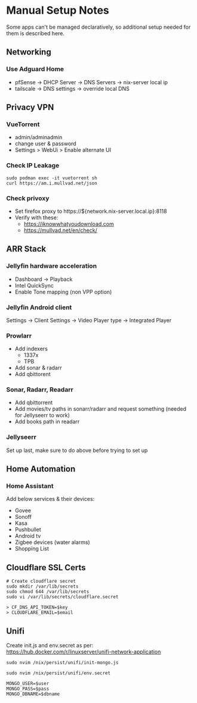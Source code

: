 # Manual Setup Notes

Some apps can't be managed declaratively, so additional setup needed for them is described here.

## Networking

### Use Adguard Home

- pfSense -> DHCP Server -> DNS Servers -> nix-server local ip
- tailscale -> DNS settings -> override local DNS

## Privacy VPN

### VueTorrent

- admin/adminadmin
- change user & password
- Settings > WebUi > Enable alternate UI

### Check IP Leakage

```console
sudo podman exec -it vuetorrent sh
curl https://am.i.mullvad.net/json
```

### Check privoxy

- Set firefox proxy to https://${network.nix-server.local.ip}:8118
- Verify with these:
  - https://iknowwhatyoudownload.com
  - https://mullvad.net/en/check/

## ARR Stack

### Jellyfin hardware acceleration

- Dashboard -> Playback
- Intel QuickSync
- Enable Tone mapping (non VPP option)

### Jellyfin Android client

Settings -> Client Settings -> Video Player type -> Integrated Player

### Prowlarr

- Add indexers
  - 1337x
  - TPB
- Add sonar & radarr
- Add qbittorent

### Sonar, Radarr, Readarr

- Add qbittorrent
- Add movies/tv paths in sonarr/radarr and request something (needed for Jellyseerr to work)
- Add books path in readarr

### Jellyseerr

Set up last, make sure to do above before trying to set up

## Home Automation

### Home Assistant

Add below services & their devices:

- Govee
- Sonoff
- Kasa
- Pushbullet
- Android tv
- Zigbee devices (water alarms)
- Shopping List

## Cloudflare SSL Certs

```
# Create cloudflare secret
sudo mkdir /var/lib/secrets
sudo chmod 644 /var/lib/secrets
sudo vi /var/lib/secrets/cloudflare.secret

> CF_DNS_API_TOKEN=$key
> CLOUDFLARE_EMAIL=$email
```

## Unifi

Create init.js and env.secret as per: https://hub.docker.com/r/linuxserver/unifi-network-application

```console
sudo nvim /nix/persist/unifi/init-mongo.js

sudo nvim /nix/persist/unifi/env.secret

MONGO_USER=$user
MONGO_PASS=$pass
MONGO_DBNAME=$dbname

```
